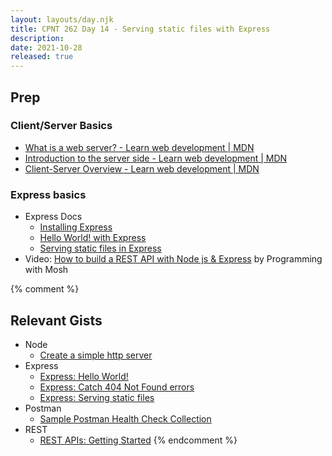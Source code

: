 ```yaml
---
layout: layouts/day.njk
title: CPNT 262 Day 14 - Serving static files with Express
description: 
date: 2021-10-28
released: true
---
```


## Prep
### Client/Server Basics
- [What is a web server? - Learn web development | MDN](https://developer.mozilla.org/en-US/docs/Learn/Common_questions/What_is_a_web_server)
- [Introduction to the server side - Learn web development | MDN](https://developer.mozilla.org/en-US/docs/Learn/Server-side/First_steps/Introduction)
- [Client-Server Overview - Learn web development | MDN](https://developer.mozilla.org/en-US/docs/Learn/Server-side/First_steps/Client-Server_overview)

### Express basics
- Express Docs
  - [Installing Express](https://expressjs.com/en/starter/installing.html)
  - [Hello World! with Express](https://expressjs.com/en/starter/hello-world.html)
  - [Serving static files in Express](https://expressjs.com/en/starter/static-files.html)
- Video: [How to build a REST API with Node js & Express](https://www.youtube.com/watch?v=pKd0Rpw7O48) by Programming with Mosh


{% comment %}

## Relevant Gists
- Node 
    - [Create a simple http server](https://gist.github.com/acidtone/4f96eefab57e9ab8d2ec4e21f6029be3)
- Express
    - [Express: Hello World!](https://gist.github.com/acidtone/8a188adf6e85a913f7f88c4f6cd53677)
    - [Express: Catch 404 Not Found errors](https://gist.github.com/acidtone/f5a08d0f15e70c4ddf1d40571b9e0645)
    - [Express: Serving static files](https://gist.github.com/acidtone/e2590b67f8fd701a36f7a04e62caa594)
- Postman
    - [Sample Postman Health Check Collection](https://gist.github.com/acidtone/bbcd40dc57774dfd0b01ddf3745e905b)
- REST
    - [REST APIs: Getting Started](https://gist.github.com/acidtone/55f3c53bab36a7a9f9927a96a2556025)
{% endcomment %}
